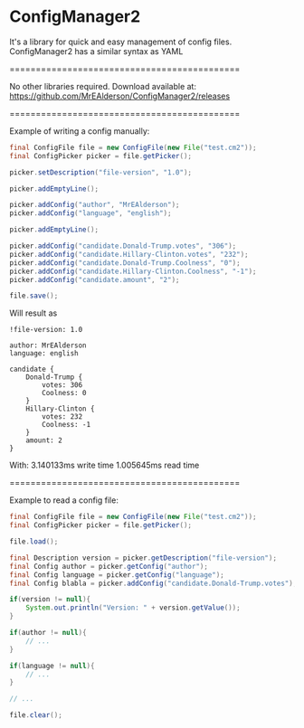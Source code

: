 # ConfigManager2
It's a library for quick and easy management of config files.
ConfigManager2 has a similar syntax as YAML

============================================

No other libraries required.
Download available at: https://github.com/MrEAlderson/ConfigManager2/releases

============================================

Example of writing a config manually:
```Java
final ConfigFile file = new ConfigFile(new File("test.cm2"));
final ConfigPicker picker = file.getPicker();

picker.setDescription("file-version", "1.0");

picker.addEmptyLine();

picker.addConfig("author", "MrEAlderson");
picker.addConfig("language", "english");

picker.addEmptyLine();

picker.addConfig("candidate.Donald-Trump.votes", "306");
picker.addConfig("candidate.Hillary-Clinton.votes", "232");
picker.addConfig("candidate.Donald-Trump.Coolness", "0");
picker.addConfig("candidate.Hillary-Clinton.Coolness", "-1");
picker.addConfig("candidate.amount", "2");

file.save();
```

Will result as
```cm2
!file-version: 1.0

author: MrEAlderson
language: english

candidate {
	Donald-Trump {
		votes: 306
		Coolness: 0
	}
	Hillary-Clinton {
		votes: 232
		Coolness: -1
	}
	amount: 2
}
```

With:
3.140133ms write time
1.005645ms read time


============================================

Example to read a config file:
```Java
final ConfigFile file = new ConfigFile(new File("test.cm2"));
final ConfigPicker picker = file.getPicker();

file.load();

final Description version = picker.getDescription("file-version");
final Config author = picker.getConfig("author");
final Config language = picker.getConfig("language");
final Config blabla = picker.addConfig("candidate.Donald-Trump.votes");

if(version != null){
	System.out.println("Version: " + version.getValue());
}

if(author != null){
	// ...
}

if(language != null){
	// ...
}

// ...

file.clear();

```
